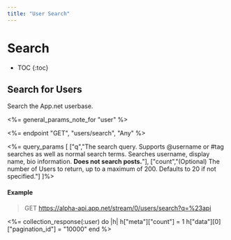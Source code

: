 ```yaml
---
title: "User Search"
---
```


# Search

* TOC
{:toc}

## Search for Users

Search the App.net userbase.

<%= general_params_note_for "user" %>

<%= endpoint "GET", "users/search", "Any" %>

<%= query_params [
  ["q","The search query. Supports @username or #tag searches as well as normal search terms. Searches username, display name, bio information. <b>Does not search posts.</b>"],
  ["count","(Optional) The number of Users to return, up to a maximum of 200. Defaults to 20 if not specified."]
]%>

#### Example

> GET https://alpha-api.app.net/stream/0/users/search?q=%23api

<%= collection_response(:user) do |h|
    h["meta"]["count"] = 1
    h["data"][0]["pagination_id"] = "10000"
end %>
